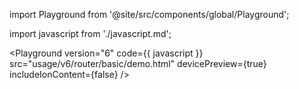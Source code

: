 import Playground from '@site/src/components/global/Playground';

import javascript from './javascript.md';

<Playground
version="6"
code={{ javascript }}
src="usage/v6/router/basic/demo.html"
devicePreview={true}
includeIonContent={false}
/>
